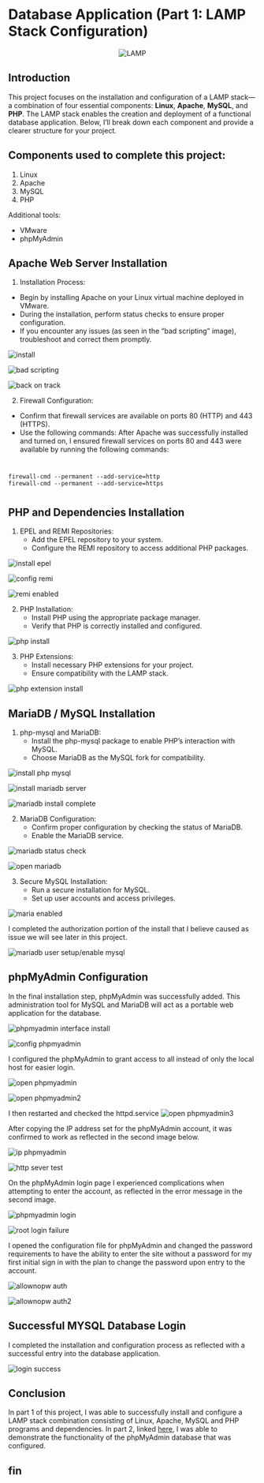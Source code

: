 # Database Application (Part 1: LAMP Stack Configuration)

<div align="center">
  
 ![LAMP](https://imgur.com/LrpKNa7.jpg) 
 
</div>

## Introduction

This project focuses on the installation and configuration of a LAMP stack—a combination of four essential components: **Linux**, **Apache**, **MySQL**, and **PHP**. The LAMP stack enables the creation and deployment of a functional database application. Below, I’ll break down each component and provide a clearer structure for your project.

## Components used to complete this project:

1. Linux
2. Apache
3. MySQL
4. PHP

Additional tools:
  - VMware
  - phpMyAdmin

## Apache Web Server Installation

1. Installation Process:
  - Begin by installing Apache on your Linux virtual machine deployed in VMware.
  - During the installation, perform status checks to ensure proper configuration.
  - If you encounter any issues (as seen in the “bad scripting” image), troubleshoot and correct them promptly.

![install](https://imgur.com/jBQejrd.jpg)

![bad scripting](https://imgur.com/LBc9PUh.jpg) 

![back on track](https://imgur.com/4Bh8LdG.jpg)

2. Firewall Configuration:
  - Confirm that firewall services are available on ports 80 (HTTP) and 443 (HTTPS).
  - Use the following commands:
After Apache was successfully installed and turned on, I ensured firewall services on ports 80 and 443 were available by running the following commands:
#
    firewall-cmd --permanent --add-service=http
    firewall-cmd --permanent --add-service=https
# 

## PHP and Dependencies Installation

1. EPEL and REMI Repositories:
   - Add the EPEL repository to your system.
   - Configure the REMI repository to access additional PHP packages.

![install epel](https://imgur.com/vXBZtD3.jpg) 

![config remi](https://imgur.com/JZ4vhgO.jpg) 

![remi enabled](https://imgur.com/zco7Ink.jpg) 

2. PHP Installation:
   - Install PHP using the appropriate package manager.
   - Verify that PHP is correctly installed and configured.

![php install](https://imgur.com/YNGoilw.jpg) 

3. PHP Extensions:
   - Install necessary PHP extensions for your project.
   - Ensure compatibility with the LAMP stack.

![php extension install](https://imgur.com/1WU2rba.jpg) 

## MariaDB / MySQL Installation 

1. php-mysql and MariaDB:
   - Install the php-mysql package to enable PHP’s interaction with MySQL.
   - Choose MariaDB as the MySQL fork for compatibility.

![install php mysql](https://imgur.com/J31VDcT.jpg) 

![install mariadb server](https://imgur.com/H09pOrL.jpg) 

![mariadb install complete](https://imgur.com/IbsfzN3.jpg) 

2. MariaDB Configuration:
   - Confirm proper configuration by checking the status of MariaDB.
   - Enable the MariaDB service.

![mariadb status check](https://imgur.com/eLXry5H.jpg) 

![open mariadb](https://imgur.com/1Jat4nX.jpg) 

3. Secure MySQL Installation:
   - Run a secure installation for MySQL.
   - Set up user accounts and access privileges.

![maria enabled](https://imgur.com/iMre9vk.jpg) 

I completed the authorization portion of the install that I believe caused as issue we will see later in this project. 

![mariadb user setup/enable mysql](https://imgur.com/pxHT5iG.jpg) 

## phpMyAdmin Configuration
In the final installation step, phpMyAdmin was successfully added. This administration tool for MySQL and MariaDB will act as a portable web application for the database.

![phpmyadmin interface install](https://imgur.com/jCBMu0l.jpg) 

![config phpmyadmin](https://imgur.com/yHgH8GP.jpg) 

I configured the phpMyAdmin to grant access to all instead of only the local host for easier login.

![open phpmyadmin](https://imgur.com/YifEubJ.jpg) 

![open phpmyadmin2](https://imgur.com/aBWX388.jpg) 

I then restarted and checked the httpd.service 
![open phpmyadmin3](https://imgur.com/ojQllTe.jpg) 

After copying the IP address set for the phpMyAdmin account, it was confirmed to work as reflected in the second image below.

![ip phpmyadmin](https://imgur.com/EJLmQpy.jpg) 

![http sever test](https://imgur.com/OPmEvyy.jpg) 

On the phpMyAdmin login page I experienced complications when attempting to enter the account, as reflected in the error message in the second image. 

![phpmyadmin login](https://imgur.com/a5pimMP.jpg) 

![root login failure](https://imgur.com/gWZjdta.jpg) 

I opened the configuration file for phpMyAdmin and changed the password requirements to have the ability to enter the site without a password for my first initial sign in with the plan to change the password upon entry to the account.

![allownopw auth](https://imgur.com/yaxRtLy.jpg) 

![allownopw auth2](https://imgur.com/HSGIasf.jpg) 

## Successful MYSQL Database Login
I completed the installation and configuration process as reflected with a successful entry into the database application.

![login success](https://imgur.com/fwrgRYW.jpg) 

## Conclusion
In part 1 of this project, I was able to successfully install and configure a LAMP stack combination consisting of Linux, Apache, MySQL and PHP programs and dependencies. In part 2, linked [here](https://github.com/jasminemathieu/Azure-SOC), I was able to demonstrate the functionality of the phpMyAdmin database that was configured.

## fin
